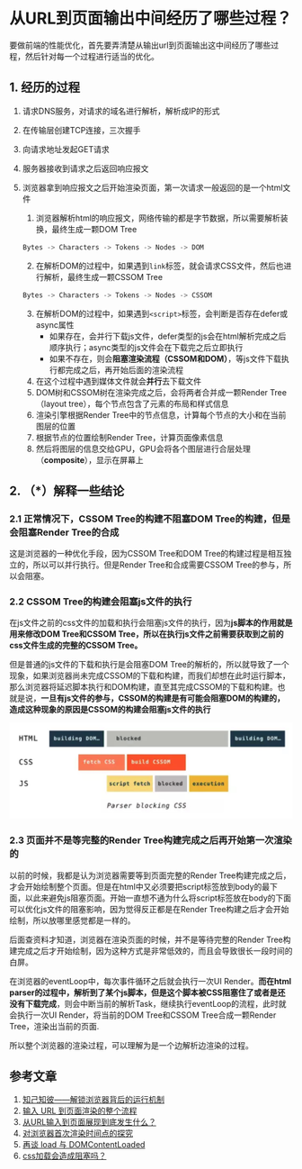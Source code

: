 # 从URL到页面输出中间经历了哪些过程？

要做前端的性能优化，首先要弄清楚从输出url到页面输出这中间经历了哪些过程，然后针对每一个过程进行适当的优化。

## 1. 经历的过程

1. 请求DNS服务，对请求的域名进行解析，解析成IP的形式

2. 在传输层创建TCP连接，三次握手

3. 向请求地址发起GET请求

4. 服务器接收到请求之后返回响应报文

5. 浏览器拿到响应报文之后开始渲染页面，第一次请求一般返回的是一个html文件
   
   1. 浏览器解析html的响应报文，网络传输的都是字节数据，所以需要解析装换，最终生成一颗DOM Tree
   
   ```js
   Bytes -> Characters -> Tokens -> Nodes -> DOM
   ```
   
   2. 在解析DOM的过程中，如果遇到`link`标签，就会请求CSS文件，然后也进行解析，最终生成一颗CSSOM Tree
   
   ```js
   Bytes -> Characters -> Tokens -> Nodes -> CSSOM
   ```
   
   3. 在解析DOM的过程中，如果遇到`<script>`标签，会判断是否存在defer或async属性
      - 如果存在，会并行下载js文件，defer类型的js会在html解析完成之后顺序执行；async类型的js文件会在下载完之后立即执行
      - 如果不存在，则会**阻塞渲染流程（CSSOM和DOM）**，等js文件下载执行都完成之后，再开始后面的渲染流程
   4. 在这个过程中遇到媒体文件就会**并行**去下载文件
   5. DOM树和CSSOM树在渲染完成之后，会将两者合并成一颗Render Tree（layout tree），每个节点包含了元素的布局和样式信息
   6. 渲染引擎根据Render Tree中的节点信息，计算每个节点的大小和在当前图层的位置
   7. 根据节点的位置绘制Render Tree，计算页面像素信息
   8. 然后将图层的信息交给GPU，GPU会将各个图层进行合层处理（**composite**），显示在屏幕上

## 2. （*）解释一些结论

### 2.1 正常情况下，CSSOM Tree的构建不阻塞DOM Tree的构建，但是会阻塞Render Tree的合成

这是浏览器的一种优化手段，因为CSSOM Tree和DOM Tree的构建过程是相互独立的，所以可以并行执行。但是Render Tree和合成需要CSSOM Tree的参与，所以会阻塞。

### 2.2 CSSOM Tree的构建会阻塞js文件的执行

在js文件之前的css文件的加载和执行会阻塞js文件的执行，因为**js脚本的作用就是用来修改DOM Tree和CSSOM Tree，所以在执行js文件之前需要获取到之前的css文件生成的完整的CSSOM Tree。**

但是普通的js文件的下载和执行是会阻塞DOM Tree的解析的，所以就导致了一个现象，如果浏览器尚未完成CSSOM的下载和构建，而我们却想在此时运行脚本，那么浏览器将延迟脚本执行和DOM构建，直至其完成CSSOM的下载和构建。也就是说，**一旦有js文件的参与，CSSOM的构建是有可能会阻塞DOM的构建的，造成这种现象的原因是CSSOM的构建会阻塞js文件的执行**

<img src="./images/process01.jpg" alt="process01" style="zoom:50%;" />

### 2.3 页面并不是等完整的Render Tree构建完成之后再开始第一次渲染的

以前的时候，我都是认为浏览器需要等到页面完整的Render Tree构建完成之后，才会开始绘制整个页面。但是在html中又必须要把script标签放到body的最下面，以此来避免js阻塞页面。开始一直想不通为什么将script标签放在body的下面可以优化js文件的阻塞影响，因为觉得反正都是在Render Tree构建之后才会开始绘制，所以放哪里感觉都是一样的。

后面查资料才知道，浏览器在渲染页面的时候，并不是等待完整的Render Tree构建完成之后才开始绘制，因为这种方式是非常低效的，而且会导致很长一段时间的白屏。

在浏览器的eventLoop中，每次事件循环之后就会执行一次UI Render。**而在html parser的过程中，解析到了某个js脚本，但是这个脚本被CSS阻塞住了或者是还没有下载完成**，则会中断当前的解析Task，继续执行eventLoop的流程，此时就会执行一次UI Render，将当前的DOM Tree和CSSOM Tree合成一颗Render Tree，渲染出当前的页面.

所以整个浏览器的渲染过程，可以理解为是一个边解析边渲染的过程。

## 参考文章

1. [知己知彼——解锁浏览器背后的运行机制](https://juejin.im/book/5b936540f265da0a9624b04b/section/5bac3a4df265da0aa81c043c)
2. [输入 URL 到页面渲染的整个流程](https://juejin.im/book/5bdc715fe51d454e755f75ef/section/5bdc73e05188251719353031)
3. [从URL输入到页面展现到底发生什么？](https://juejin.im/post/5c7646f26fb9a049fd108380#heading-12)
4. [对浏览器首次渲染时间点的探究](https://juejin.im/post/5cbfc852f265da035378df3d)
5. [再谈 load 与 DOMContentLoaded](https://juejin.im/post/5b2a508ae51d4558de5bd5d1)
6. [css加载会造成阻塞吗？](https://juejin.im/post/5b88ddca6fb9a019c7717096)
